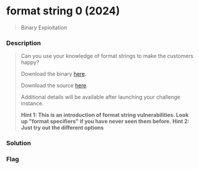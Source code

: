 # format string 0 (2024)
> Binary Exploitation

### Description
> Can you use your knowledge of format strings to make the customers happy?
> 
> Download the binary [here](https://artifacts.picoctf.net/c_mimas/67/format-string-0).
>
> Download the source [here](https://artifacts.picoctf.net/c_mimas/67/format-string-0.c).
>
> Additional details will be available after launching your challenge instance.
>
> **Hint 1: This is an introduction of format string vulnerabilities. Look up "format specifiers" if you have never seen them before.**
> **Hint 2: Just try out the different options**

### Solution

### Flag
